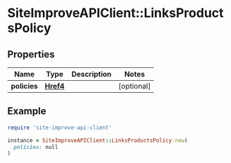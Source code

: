 # SiteImproveAPIClient::LinksProductsPolicy

## Properties

| Name | Type | Description | Notes |
| ---- | ---- | ----------- | ----- |
| **policies** | [**Href4**](Href4.md) |  | [optional] |

## Example

```ruby
require 'site-improve-api-client'

instance = SiteImproveAPIClient::LinksProductsPolicy.new(
  policies: null
)
```

